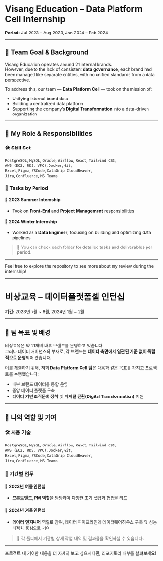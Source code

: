 # Visang Education – Data Platform Cell Internship

**Period:** Jul 2023 – Aug 2023, Jan 2024 – Feb 2024  

---

## 🧩 Team Goal & Background

Visang Education operates around 21 internal brands.  
However, due to the lack of consistent **data governance**, each brand had been managed like separate entities, with no unified standards from a data perspective.

To address this, our team — **Data Platform Cell** — took on the mission of:
- Unifying internal brand data
- Building a centralized data platform
- Supporting the company’s **Digital Transformation** into a data-driven organization

---

## 💼 My Role & Responsibilities

### 🛠 Skill Set  
`PostgreSQL`, `MySQL`, `Oracle`, `Airflow`, `React`, `Tailwind CSS`,  
`AWS (EC2, RDS, VPC)`, `Docker`, `Git`,  
`Excel`, `Figma`, `VSCode`, `DataGrip`, `CloudBeaver`,  
`Jira`, `Confluence`, `MS Teams`

### 📌 Tasks by Period

#### 🔹 2023 Summer Internship
- Took on **Front-End** and **Project Management** responsibilities

#### 🔹 2024 Winter Internship
- Worked as a **Data Engineer**, focusing on building and optimizing data pipelines

> 📁 You can check each folder for detailed tasks and deliverables per period.
---

Feel free to explore the repository to see more about my review during the internship!

---
# 비상교육 – 데이터플랫폼셀 인턴십  
**기간:** 2023년 7월 ~ 8월, 2024년 1월 ~ 2월  

---

## 🧩 팀 목표 및 배경

비상교육은 약 21개의 내부 브랜드를 운영하고 있습니다.  
그러나 데이터 거버넌스의 부재로, 각 브랜드는 **데이터 측면에서 일관된 기준 없이 독립적으로 운영**되어 왔습니다.

이를 해결하기 위해, 저희 **Data Platform Cell 팀**은 다음과 같은 목표를 가지고 프로젝트를 수행했습니다:
- 내부 브랜드 데이터를 통합 운영
- 중앙 데이터 플랫폼 구축
- **데이터 기반 조직문화 정착** 및 **디지털 전환(Digital Transformation)** 지원

---

## 💼 나의 역할 및 기여

### 🛠 사용 기술  
`PostgreSQL`, `MySQL`, `Oracle`, `Airflow`, `React`, `Tailwind CSS`,  
`AWS (EC2, RDS, VPC)`, `Docker`, `Git`,  
`Excel`, `Figma`, `VSCode`, `DataGrip`, `CloudBeaver`,  
`Jira`, `Confluence`, `MS Teams`

### 📌 기간별 업무

#### 🔹 2023년 여름 인턴십
- **프론트엔드**, **PM 역할**을 담당하며 다양한 초기 셋업과 협업을 리드

#### 🔹 2024년 겨울 인턴십
- **데이터 엔지니어** 역할로 참여, 데이터 파이프라인과 데이터웨어하우스 구축 및 성능 최적화 중심으로 기여

> 📁 각 폴더에서 기간별 상세 작업 내역 및 결과물을 확인하실 수 있습니다.

---

프로젝트 내 기여한 내용을 더 자세히 보고 싶으시다면, 리포지토리 내부를 살펴보세요!
